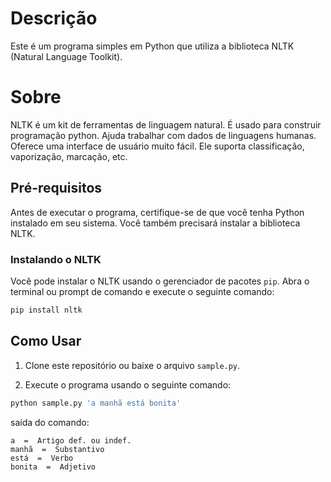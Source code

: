 # Descrição

Este é um programa simples em Python que utiliza a biblioteca NLTK (Natural Language Toolkit).

# Sobre

NLTK é um kit de ferramentas de linguagem natural. É usado para construir programação python. Ajuda trabalhar com dados de linguagens humanas. Oferece uma interface de usuário muito fácil. Ele suporta classificação, vaporização, marcação, etc.

## Pré-requisitos

Antes de executar o programa, certifique-se de que você tenha Python instalado em seu sistema. Você também precisará instalar a biblioteca NLTK.

### Instalando o NLTK

Você pode instalar o NLTK usando o gerenciador de pacotes `pip`. Abra o terminal ou prompt de comando e execute o seguinte comando:

```bash
pip install nltk
```


## Como Usar

1. Clone este repositório ou baixe o arquivo `sample.py`.

2. Execute o programa usando o seguinte comando:

```bash
python sample.py 'a manhã está bonita'
```

saída do comando:
```
a  =  Artigo def. ou indef.
manhã  =  Substantivo
está  =  Verbo
bonita  =  Adjetivo
```